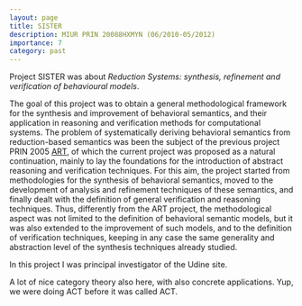```yaml
---
layout: page
title: SISTER
description: MIUR PRIN 20088HXMYN (06/2010-05/2012)
importance: 7
category: past
---
```

Project SISTER was about *Reduction Systems: synthesis, refinement and verification of behavioural models*. 

The goal of this project was to obtain a general methodological framework for the synthesis and improvement of behavioral semantics, and their application in reasoning and verification methods for computational systems.
The problem of systematically deriving behavioral semantics from reduction-based semantics was been the subject of the previous project PRIN 2005 [ART](/projects/2005-art/), of which the current project was proposed as a natural continuation, mainly to lay the foundations for the introduction of abstract reasoning and verification techniques. For this aim, the project started from methodologies for the synthesis of behavioral semantics, moved to the development of analysis and refinement techniques of these semantics, and finally dealt with the definition of general verification and reasoning techniques. Thus, differently from the ART project, the methodological aspect was not limited to the definition of behavioral semantic models, but it was also extended to the improvement of such models, and to the definition of verification techniques, keeping in any case the same generality and abstraction level of the synthesis techniques already studied.

In this project I was principal investigator of the Udine site. 

A lot of nice category theory also here, with also concrete applications. Yup, we were doing ACT before it was called ACT.



